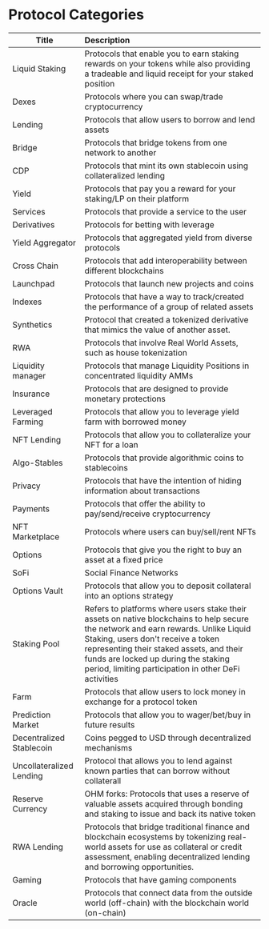 # Protocol Categories

| Title  | Description |
|----------|:-------------|
| Liquid Staking | Protocols that enable you to earn staking rewards on your tokens while also providing a tradeable and liquid receipt for your staked position |
| Dexes | Protocols where you can swap/trade cryptocurrency |
| Lending | Protocols that allow users to borrow and lend assets |
| Bridge | Protocols that bridge tokens from one network to another |
| CDP | Protocols that mint its own stablecoin using collateralized lending |
| Yield | Protocols that pay you a reward for your staking/LP on their platform |
| Services | Protocols that provide a service to the user |
| Derivatives | Protocols for betting with leverage |
| Yield Aggregator | Protocols that aggregated yield from diverse protocols |
| Cross Chain | Protocols that add interoperability between different blockchains |
| Launchpad | Protocols that launch new projects and coins |
| Indexes | Protocols that have a way to track/created the performance of a group of related assets |
| Synthetics | Protocol that created a tokenized derivative that mimics the value of another asset. |
| RWA | Protocols that involve Real World Assets, such as house tokenization |
| Liquidity manager | Protocols that manage Liquidity Positions in concentrated liquidity AMMs |
| Insurance | Protocols that are designed to provide monetary protections |
| Leveraged Farming | Protocols that allow you to leverage yield farm with borrowed money |
| NFT Lending | Protocols that allow you to collateralize your NFT for a loan |
| Algo-Stables | Protocols that provide algorithmic coins to stablecoins |
| Privacy | Protocols that have the intention of hiding information about transactions |
| Payments | Protocols that offer the ability to pay/send/receive cryptocurrency |
| NFT Marketplace | Protocols where users can buy/sell/rent NFTs |
| Options | Protocols that give you the right to buy an asset at a fixed price |
| SoFi | Social Finance Networks |
| Options Vault | Protocols that allow you to deposit collateral into an options strategy |
| Staking Pool | Refers to platforms where users stake their assets on native blockchains to help secure the network and earn rewards. Unlike Liquid Staking, users don't receive a token representing their staked assets, and their funds are locked up during the staking period, limiting participation in other DeFi activities |
| Farm | Protocols that allow users to lock money in exchange for a protocol token |
| Prediction Market | Protocols that allow you to wager/bet/buy in future results |
| Decentralized Stablecoin | Coins pegged to USD through decentralized mechanisms |
| Uncollateralized Lending | Protocol that allows you to lend against known parties that can borrow without collaterall |
| Reserve Currency | OHM forks: Protocols that uses a reserve of valuable assets acquired through bonding and staking to issue and back its native token |
| RWA Lending | Protocols that bridge traditional finance and blockchain ecosystems by tokenizing real-world assets for use as collateral or credit assessment, enabling decentralized lending and borrowing opportunities. |
| Gaming | Protocols that have gaming components |
| Oracle | Protocols that connect data from the outside world (off-chain) with the blockchain world (on-chain)|

